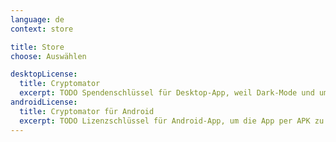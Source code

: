 ```yaml
---
language: de
context: store

title: Store
choose: Auswählen

desktopLicense:
  title: Cryptomator
  excerpt: TODO Spendenschlüssel für Desktop-App, weil Dark-Mode und um die Entwicklung der Open-Source-Software zu unterstützen
androidLicense:
  title: Cryptomator für Android
  excerpt: TODO Lizenzschlüssel für Android-App, um die App per APK zu installieren und nicht per Google Play
---
```

